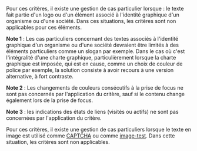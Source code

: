 Pour ces critères, il existe une gestion de cas particulier lorsque : le texte fait partie d'un logo ou d'un élément associé à l'identité graphique d'un organisme ou d'une société. Dans ces situations, les critères sont non applicables pour ces éléments.

**Note 1** : Les cas particuliers concernant des textes associés à l'identité graphique d'un organisme ou d'une société devraient être limités à des éléments particuliers comme un slogan par exemple. Dans le cas où c'est l'intégralité d'une charte graphique, particulièrement lorsque la charte graphique est imposée, qui est en cause, comme un choix de couleur de police par exemple, la solution consiste à avoir recours à une version alternative, à fort contraste.

**Note 2** : Les changements de couleurs consécutifs à la prise de focus ne sont pas concernés par l'application du critère, sauf si le contenu change également lors de la prise de focus.

**Note 3** : les indications des états de liens (visités ou actifs) ne sont pas concernées par l'application du critère.

Pour ces critères, il existe une gestion de cas particuliers lorsque le texte en image est utilisé comme [CAPTCHA](#captcha) ou comme [image-test](#imagetest). Dans cette situation, les critères sont non applicables.

